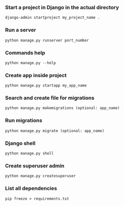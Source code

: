 ### Start a project in Django in the actual directory
```
django-admin startproject my_project_name .
```
### Run a server
```
python manage.py runserver port_number
```
### Commands help
```
python manage.py --help
```
### Create app inside project
```
python manage.py startapp my_app_name
```
### Search and create file for migrations
```
python manage.py makemigrations (optional: app_name)
```
### Run migrations
```
python manage.py migrate (optional: app_name)
```
### Django shell 
```
python manage.py shell
```
### Create superuser admin
```
python manage.py createsuperuser
```
### List all dependencies
```
pip freeze > requirements.txt
```
